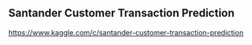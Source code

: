 ## Santander Customer Transaction Prediction

https://www.kaggle.com/c/santander-customer-transaction-prediction
